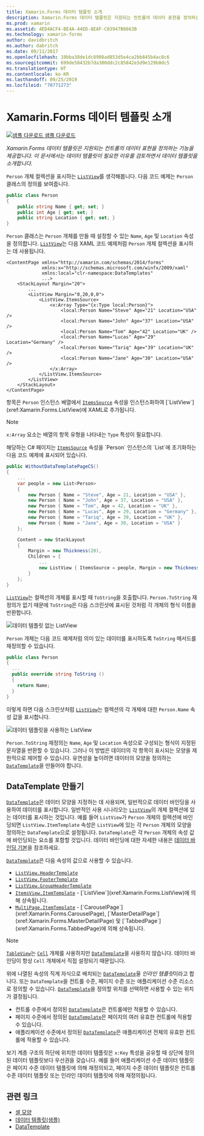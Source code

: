 ```yaml
---
title: Xamarin.Forms 데이터 템플릿 소개
description: Xamarin.Forms 데이터 템플릿은 지원되는 컨트롤의 데이터 표현을 정의하는 기능을 제공합니다. 이 문서에서는 데이터 템플릿이 필요한 이유를 검토하면서 데이터 템플릿을 소개합니다.
ms.prod: xamarin
ms.assetid: 4ED4ACF4-BE4A-44ED-8EAF-C03947B8663B
ms.technology: xamarin-forms
author: davidbritch
ms.author: dabritch
ms.date: 09/11/2017
ms.openlocfilehash: 10bba38de1dc8908ad853d5e4ca2bb845b4ac8c6
ms.sourcegitcommit: 699de58432b7da300ddc2c85842e5d9e129b0dc5
ms.translationtype: HT
ms.contentlocale: ko-KR
ms.lasthandoff: 09/25/2019
ms.locfileid: "70771273"
---
```

# <a name="introduction-to-xamarinforms-data-templates"></a>Xamarin.Forms 데이터 템플릿 소개

[![샘플 다운로드](~/media/shared/download.png) 샘플 다운로드](https://docs.microsoft.com/samples/xamarin/xamarin-forms-samples/templates-datatemplates)

_Xamarin.Forms 데이터 템플릿은 지원되는 컨트롤의 데이터 표현을 정의하는 기능을 제공합니다. 이 문서에서는 데이터 템플릿이 필요한 이유를 검토하면서 데이터 템플릿을 소개합니다._

`Person` 개체 컬렉션을 표시하는 [`ListView`](xref:Xamarin.Forms.ListView)를 생각해봅니다. 다음 코드 예제는 `Person` 클래스의 정의를 보여줍니다.

```csharp
public class Person
{
    public string Name { get; set; }
    public int Age { get; set; }
    public string Location { get; set; }
}
```

`Person` 클래스는 `Person` 개체를 만들 때 설정할 수 있는 `Name`, `Age` 및 `Location` 속성을 정의합니다. [`ListView`](xref:Xamarin.Forms.ListView)는 다음 XAML 코드 예제처럼 `Person` 개체 컬렉션을 표시하는 데 사용됩니다.

```xaml
<ContentPage xmlns="http://xamarin.com/schemas/2014/forms"
             xmlns:x="http://schemas.microsoft.com/winfx/2009/xaml"
             xmlns:local="clr-namespace:DataTemplates"
             ...>
    <StackLayout Margin="20">
        ...
        <ListView Margin="0,20,0,0">
            <ListView.ItemsSource>
                <x:Array Type="{x:Type local:Person}">
                    <local:Person Name="Steve" Age="21" Location="USA" />
                    <local:Person Name="John" Age="37" Location="USA" />
                    <local:Person Name="Tom" Age="42" Location="UK" />
                    <local:Person Name="Lucas" Age="29" Location="Germany" />
                    <local:Person Name="Tariq" Age="39" Location="UK" />
                    <local:Person Name="Jane" Age="30" Location="USA" />
                </x:Array>
            </ListView.ItemsSource>
        </ListView>
    </StackLayout>
</ContentPage>
```

항목은 `Person` 인스턴스 배열에서 [`ItemsSource`](xref:Xamarin.Forms.ItemsView`1.ItemsSource) 속성을 인스턴스화하여 [`ListView`](xref:Xamarin.Forms.ListView)에 XAML로 추가됩니다.

> [!NOTE]
> `x:Array` 요소는 배열의 항목 유형을 나타내는 `Type` 특성이 필요합니다.

해당하는 C# 페이지는 [`ItemsSource`](xref:Xamarin.Forms.ItemsView`1.ItemsSource) 속성을 `Person` 인스턴스의 `List`에 초기화하는 다음 코드 예제에 표시되어 있습니다.

```csharp
public WithoutDataTemplatePageCS()
{
    ...
    var people = new List<Person>
    {
        new Person { Name = "Steve", Age = 21, Location = "USA" },
        new Person { Name = "John", Age = 37, Location = "USA" },
        new Person { Name = "Tom", Age = 42, Location = "UK" },
        new Person { Name = "Lucas", Age = 29, Location = "Germany" },
        new Person { Name = "Tariq", Age = 39, Location = "UK" },
        new Person { Name = "Jane", Age = 30, Location = "USA" }
    };

    Content = new StackLayout
    {
        Margin = new Thickness(20),
        Children = {
            ...
            new ListView { ItemsSource = people, Margin = new Thickness(0, 20, 0, 0) }
        }
    };
}
```

[`ListView`](xref:Xamarin.Forms.ListView)는 컬렉션의 개체를 표시할 때 `ToString`을 호출합니다. `Person.ToString` 재정의가 없기 때문에 `ToString`은 다음 스크린샷에 표시된 것처럼 각 개체의 형식 이름을 반환합니다.

![](introduction-images/no-data-template.png "데이터 템플릿 없는 ListView")

`Person` 개체는 다음 코드 예제처럼 의미 있는 데이터를 표시하도록 `ToString` 메서드를 재정의할 수 있습니다.

```csharp
public class Person
{
  ...
  public override string ToString ()
  {
    return Name;
  }
}
```

이렇게 하면 다음 스크린샷처럼 [`ListView`](xref:Xamarin.Forms.ListView)는 컬렉션의 각 개체에 대한 `Person.Name` 속성 값을 표시합니다.

![](introduction-images/override-tostring.png "데이터 템플릿을 사용하는 ListView")

`Person.ToString` 재정의는 `Name`, `Age` 및 `Location` 속성으로 구성되는 형식이 지정된 문자열을 반환할 수 있습니다. 그러나 이 방법은 데이터의 각 항목이 표시되는 모양을 제한적으로 제어할 수 있습니다. 유연성을 높이려면 데이터의 모양을 정의하는 [`DataTemplate`](xref:Xamarin.Forms.DataTemplate)을 만들어야 합니다.

## <a name="creating-a-datatemplate"></a>DataTemplate 만들기

[`DataTemplate`](xref:Xamarin.Forms.DataTemplate)은 데이터 모양을 지정하는 데 사용되며, 일반적으로 데이터 바인딩을 사용하여 데이터를 표시합니다. 일반적인 사용 시나리오는 [`ListView`](xref:Xamarin.Forms.ListView)의 개체 컬렉션에 있는 데이터를 표시하는 것입니다. 예를 들어 `ListView`가 `Person` 개체의 컬렉션에 바인딩되면 `ListView.ItemTemplate` 속성은 `ListView`에 있는 각 `Person` 개체의 모양을 정의하는 `DataTemplate`으로 설정됩니다. `DataTemplate`은 각 `Person` 개체의 속성 값에 바인딩되는 요소를 포함할 것입니다. 데이터 바인딩에 대한 자세한 내용은 [데이터 바인딩 기본](~/xamarin-forms/xaml/xaml-basics/data-binding-basics.md)을 참조하세요.

[`DataTemplate`](xref:Xamarin.Forms.DataTemplate)은 다음 속성의 값으로 사용할 수 있습니다.

- [`ListView.HeaderTemplate`](xref:Xamarin.Forms.ListView.HeaderTemplate)
- [`ListView.FooterTemplate`](xref:Xamarin.Forms.ListView.FooterTemplate)
- [`ListView.GroupHeaderTemplate`](xref:Xamarin.Forms.ListView.GroupHeaderTemplate)
- [`ItemsView.ItemTemplate`](xref:Xamarin.Forms.ItemsView`1) - [`ListView`](xref:Xamarin.Forms.ListView)에 의해 상속됩니다.
- [`MultiPage.ItemTemplate`](xref:Xamarin.Forms.MultiPage`1) - [`CarouselPage`](xref:Xamarin.Forms.CarouselPage), [`MasterDetailPage`](xref:Xamarin.Forms.MasterDetailPage) 및 [`TabbedPage`](xref:Xamarin.Forms.TabbedPage)에 의해 상속됩니다.

> [!NOTE]
> [`TableView`](xref:Xamarin.Forms.TableView)는 [`Cell`](xref:Xamarin.Forms.Cell) 개체를 사용하지만 [`DataTemplate`](xref:Xamarin.Forms.DataTemplate)을 사용하지 않습니다. 데이터 바인딩이 항상 `Cell` 개체에서 직접 설정되기 때문입니다.

위에 나열된 속성의 직계 자식으로 배치되는 [`DataTemplate`](xref:Xamarin.Forms.DataTemplate)울 *인라인 템플릿*이라고 합니다. 또는 `DataTemplate`을 컨트롤 수준, 페이지 수준 또는 애플리케이션 수준 리소스로 정의할 수 있습니다. [`DataTemplate`](xref:Xamarin.Forms.DataTemplate)을 정의할 위치를 선택하면 사용할 수 있는 위치가 결정됩니다.

- 컨트롤 수준에서 정의된 [`DataTemplate`](xref:Xamarin.Forms.DataTemplate)은 컨트롤에만 적용할 수 있습니다.
- 페이지 수준에서 정의된 [`DataTemplate`](xref:Xamarin.Forms.DataTemplate)은 페이지의 여러 유효한 컨트롤에 적용할 수 있습니다.
- 애플리케이션 수준에서 정의된 [`DataTemplate`](xref:Xamarin.Forms.DataTemplate)은 애플리케이션 전체의 유효한 컨트롤에 적용할 수 있습니다.

보기 계층 구조의 하단에 위치한 데이터 템플릿은 `x:Key` 특성을 공유할 때 상단에 정의된 데이터 템플릿보다 우선권을 갖습니다. 예를 들어 애플리케이션 수준 데이터 템플릿은 페이지 수준 데이터 템플릿에 의해 재정의되고, 페이지 수준 데이터 템플릿은 컨트롤 수준 데이터 템플릿 또는 인라인 데이터 템플릿에 의해 재정의됩니다.

## <a name="related-links"></a>관련 링크

- [셀 모양](~/xamarin-forms/user-interface/listview/customizing-cell-appearance.md)
- [데이터 템플릿(샘플)](https://docs.microsoft.com/samples/xamarin/xamarin-forms-samples/templates-datatemplates)
- [DataTemplate](xref:Xamarin.Forms.DataTemplate)
